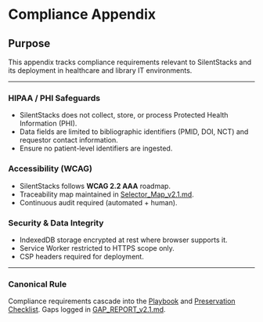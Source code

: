 # Compliance Appendix

## Purpose
This appendix tracks compliance requirements relevant to SilentStacks and its deployment in healthcare and library IT environments.

---

### HIPAA / PHI Safeguards
- SilentStacks does not collect, store, or process Protected Health Information (PHI).
- Data fields are limited to bibliographic identifiers (PMID, DOI, NCT) and requestor contact information.
- Ensure no patient-level identifiers are ingested.

### Accessibility (WCAG)
- SilentStacks follows **WCAG 2.2 AAA** roadmap.
- Traceability map maintained in [Selector_Map_v2.1.md](./Selector_Map_v2.1.md).
- Continuous audit required (automated + human).

### Security & Data Integrity
- IndexedDB storage encrypted at rest where browser supports it.
- Service Worker restricted to HTTPS scope only.
- CSP headers required for deployment.

---

### Canonical Rule
Compliance requirements cascade into the [Playbook](./Playbook_v2.1.md) and [Preservation Checklist](./PRESERVATION_CHECKLIST.md). Gaps logged in [GAP_REPORT_v2.1.md](./GAP_REPORT_v2.1.md).
